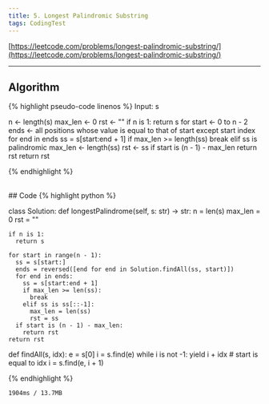 ```yaml
---
title: 5. Longest Palindromic Substring
tags: CodingTest
---
```


[https://leetcode.com/problems/longest-palindromic-substring/](https://leetcode.com/problems/longest-palindromic-substring/)

<!--more-->

---

## Algorithm
{% highlight pseudo-code linenos %}
Input: s

n ← length(s)
max_len ← 0
rst ← ""
if n is 1:
  return s
for start ← 0 to n - 2
  ends ← all positions whose value is equal to that of start except start index
  for end in ends
    ss = s[start:end + 1]
    if max_len >= length(ss)
      break
    elif ss is palindromic
      max_len ← length(ss)
      rst ← ss
  if start is (n - 1) - max_len
    return rst
return rst

{% endhighlight %}

<br>
## Code
{% highlight python %}

class Solution:
  def longestPalindrome(self, s: str) -> str:
    n = len(s)
    max_len = 0
    rst = ""

    if n is 1:
      return s

    for start in range(n - 1):
      ss = s[start:]
      ends = reversed([end for end in Solution.findAll(ss, start)])
      for end in ends:
        ss = s[start:end + 1]
        if max_len >= len(ss):
          break
        elif ss is ss[::-1]:
          max_len = len(ss)
          rst = ss
      if start is (n - 1) - max_len:
        return rst
    return rst

  def findAll(s, idx):
    e = s[0]
    i = s.find(e)
    while i is not -1:
      yield i + idx  # start is equal to idx
      i = s.find(e, i + 1)

{% endhighlight %}

    1904ms / 13.7MB
